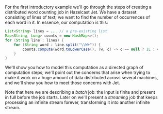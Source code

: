 For the first introductory example we'll go through the steps of
creating a distributed word counting job in Hazelcast Jet. We have a
dataset consisting of lines of text; we want to find the number of
occurrences of each word in it. In essence, our computation is this:

```java
List<String> lines = ... // a pre-existing list
Map<String, Long> counts = new HashMap<>();
for (String line : lines) {
    for (String word : line.split("\\W+")) {
        counts.compute(word.toLowerCase(), (w, c) -> c == null ? 1L : c + 1);
    }
}
```

We'll show you how to model this computation as a directed graph of computation steps; we'll point out the concerns that arise when trying to make it work on a huge amount of data distributed across several machines, and we'll show you how to meet those concerns with Jet.

Note that here we are describing a _batch_ job: the input is finite
and present in full before the job starts. Later on we'll present a
_streaming_ job that keeps processing an infinite stream forever,
transforming it into another infinite stream.
